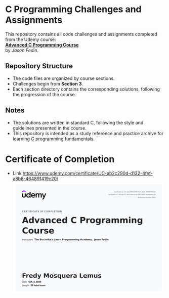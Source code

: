 # C Programming Challenges and Assignments

This repository contains all code challenges and assignments completed from the Udemy course:  
**[Advanced C Programming Course](https://www.udemy.com/course/advanced-c-programming-course)**  
by *Jason Fedin*.  

## Repository Structure
- The code files are organized by course sections.  
- Challenges begin from **Section 3**.  
- Each section directory contains the corresponding solutions, following the progression of the course.  

## Notes
- The solutions are written in standard C, following the style and guidelines presented in the course.  
- This repository is intended as a study reference and practice archive for learning C programming fundamentals.  


# Certificate of Completion
 - Link:https://www.udemy.com/certificate/UC-ab2c290d-d132-4fef-a8b8-464891419c20/
 ![App Screenshot](certfificationofcompletion.jpg)